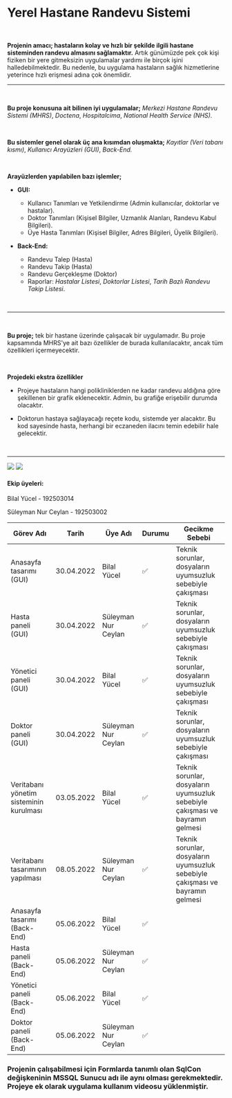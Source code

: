  # Yerel Hastane Randevu Sistemi
 
 <br>
 
 **Projenin amacı; hastaların kolay ve hızlı bir şekilde ilgili hastane sisteminden randevu almasını sağlamaktır.** Artık günümüzde pek çok kişi fiziken bir yere gitmeksizin uygulamalar yardımı ile birçok işini halledebilmektedir. Bu nedenle, bu uygulama hastaların sağlık hizmetlerine yeterince hızlı erişmesi adına çok önemlidir.


<hr>
<br>

**Bu proje konusuna ait bilinen iyi uygulamalar;** *Merkezi Hastane Randevu Sistemi (MHRS)*, *Doctena*, *Hospitalcima*, *National Health Service (NHS).*

<br>

**Bu sistemler genel olarak üç ana kısımdan oluşmakta;** *Kayıtlar (Veri tabanı kısmı)*, *Kullanıcı Arayüzleri (GUI)*, *Back-End.*

<br>

**Arayüzlerden yapılabilen bazı işlemler;**
* **GUI:** 
    * Kullanıcı Tanımları ve Yetkilendirme (Admin kullanıcılar, doktorlar ve hastalar). 
    * Doktor Tanımları (Kişisel Bilgiler, Uzmanlık Alanları, Randevu Kabul Bilgileri). 
    * Üye Hasta Tanımları (Kişisel Bilgiler, Adres Bilgileri, Üyelik Bilgileri).

* **Back-End:** 
    * Randevu Talep (Hasta)
    * Randevu Takip (Hasta)
    * Randevu Gerçekleşme (Doktor)
    * Raporlar: *Hastalar Listesi*, *Doktorlar Listesi*, *Tarih Bazlı Randevu Takip Listesi*.

<br>  
<hr>
<br>

**Bu proje;** tek bir hastane üzerinde çalışacak bir uygulamadır. Bu proje kapsamında MHRS'ye ait bazı özellikler de burada kullanılacaktır, ancak tüm özellikleri içermeyecektir.

<br>

**Projedeki ekstra özellikler**

* Projeye hastaların hangi polikliniklerden ne kadar randevu aldığına göre şekillenen bir grafik eklenecektir. Admin, bu grafiğe erişebilir durumda olacaktır.

* Doktorun hastaya sağlayacağı reçete kodu, sistemde yer alacaktır. Bu kod sayesinde hasta, herhangi bir eczaneden ilacını temin edebilir hale gelecektir.

<br>
<hr>


![](https://i.hizliresim.com/b9o1h0y.png)
![](https://i.hizliresim.com/n4592fw.png)


#### Ekip üyeleri:

Bilal Yücel - 192503014

Süleyman Nur Ceylan - 192503002

| Görev Adı          | Tarih | Üye Adı   | Durumu | Gecikme Sebebi |
|----------------|---------------|---------------|----------------|----------------|
| Anasayfa tasarımı (GUI) | 30.04.2022  | Bilal Yücel | ✅ | Teknik sorunlar, dosyaların uyumsuzluk sebebiyle çakışması |
| Hasta paneli (GUI)   | 30.04.2022  | Süleyman Nur Ceylan | ✅ | Teknik sorunlar, dosyaların uyumsuzluk sebebiyle çakışması |
| Yönetici paneli (GUI)   | 30.04.2022  | Bilal Yücel | ✅ | Teknik sorunlar, dosyaların uyumsuzluk sebebiyle çakışması |
| Doktor paneli (GUI)   | 30.04.2022  | Süleyman Nur Ceylan | ✅ | Teknik sorunlar, dosyaların uyumsuzluk sebebiyle çakışması |
| Veritabanı yönetim sisteminin kurulması | 03.05.2022 | Bilal Yücel | ✅ | Teknik sorunlar, dosyaların uyumsuzluk sebebiyle çakışması ve bayramın gelmesi |
| Veritabanı tasarımının yapılması | 08.05.2022 | Süleyman Nur Ceylan | ✅ | Teknik sorunlar, dosyaların uyumsuzluk sebebiyle çakışması ve bayramın gelmesi |
| Anasayfa tasarımı (Back-End) | 05.06.2022  | Bilal Yücel | ✅
| Hasta paneli (Back-End)   | 05.06.2022  | Süleyman Nur Ceylan | ✅
| Yönetici paneli (Back-End)   | 05.06.2022  | Bilal Yücel | ✅
| Doktor paneli (Back-End)   | 05.06.2022  | Süleyman Nur Ceylan | ✅


### Projenin çalışabilmesi için Formlarda tanımlı olan SqlCon değişkeninin MSSQL Sunucu adı ile aynı olması gerekmektedir. Projeye ek olarak uygulama kullanım videosu yüklenmiştir.

